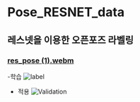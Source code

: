 # Pose_RESNET_data
## 레스넷을 이용한 오픈포즈 라벨링
### [res_pose (1).webm](https://user-images.githubusercontent.com/113952742/193392568-f0111daa-9df8-476a-99c8-9821f3d8067f.webm)
-학습
![label](https://user-images.githubusercontent.com/113952742/193392743-3a637c1c-ccad-4f4c-9009-71cc0fcb7392.png)






- 적용
![Validation](https://user-images.githubusercontent.com/113952742/193392747-201c7612-72cf-4897-ab76-534ff5795354.png)
